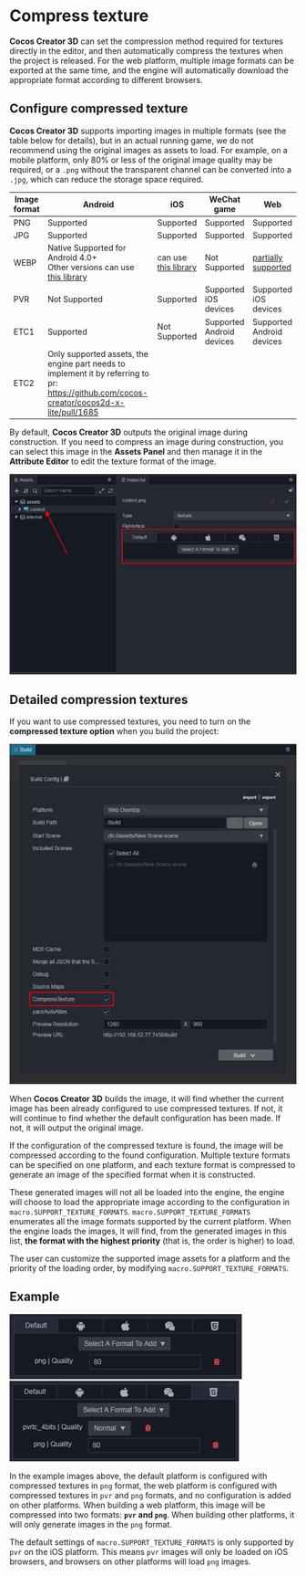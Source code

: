 # Compress texture

__Cocos Creator 3D__ can set the compression method required for textures directly in the editor, and then automatically compress the textures when the project is released. For the web platform, multiple image formats can be exported at the same time, and the engine will automatically download the appropriate format according to different browsers.

## Configure compressed texture

__Cocos Creator 3D__ supports importing images in multiple formats (see the table below for details), but in an actual running game, we do not recommend using the original images as assets to load. For example, on a mobile platform, only 80% or less of the original image quality may be required, or a `.png` without the transparent channel can be converted into a `.jpg`, which can reduce the storage space required.

| Image format | Android | iOS | WeChat game | Web |
| ------------ | ------------- | --------- | -------- | -------- |
| PNG | Supported | Supported | Supported | Supported |
| JPG | Supported | Supported | Supported | Supported |
| WEBP | Native Supported for Android 4.0+<br>Other versions can use [this library](https://github.com/alexey-pelykh/webp-android-backport) | can use [this library](https://github.com/carsonmcdonald/WebP-iOS-example) | Not Supported | [partially supported](https://caniuse.com/#feat=webp) |
| PVR | Not Supported | Supported | Supported iOS devices | Supported iOS devices |
| ETC1 | Supported | Not Supported | Supported Android devices | Supported Android devices |
| ETC2 | Only supported assets, the engine part needs to implement it by referring to pr: <https://github.com/cocos-creator/cocos2d-x-lite/pull/1685> |

By default, __Cocos Creator 3D__ outputs the original image during construction. If you need to compress an image during construction, you can select this image in the **Assets Panel** and then manage it in the **Attribute Editor** to edit the texture format of the image.

![compress-texture](compress-texture/compress-texture.png)

## Detailed compression textures

If you want to use compressed textures, you need to turn on the __compressed texture option__ when you build the project:

![compress-texture-build](compress-texture/compress-build.png)

When __Cocos Creator 3D__ builds the image, it will find whether the current image has been already configured to use compressed textures. If not, it will continue to find whether the default configuration has been made. If not, it will output the original image.

If the configuration of the compressed texture is found, the image will be compressed according to the found configuration. Multiple texture formats can be specified on one platform, and each texture format is compressed to generate an image of the specified format when it is constructed.

These generated images will not all be loaded into the engine, the engine will choose to load the appropriate image according to the configuration in `macro.SUPPORT_TEXTURE_FORMATS`. `macro.SUPPORT_TEXTURE_FORMATS` enumerates all the image formats supported by the current platform. When the engine loads the images, it will find, from the generated images in this list, **the format with the highest priority** (that is, the order is higher) to load.

The user can customize the supported image assets for a platform and the priority of the loading order, by modifying `macro.SUPPORT_TEXTURE_FORMATS`.

## Example

![1](compress-texture/compress-1.jpg)
![2](compress-texture/compress-2.jpg)

In the example images above, the default platform is configured with compressed textures in `png` format, the web platform is configured with compressed textures in `pvr` and `png` formats, and no configuration is added on other platforms. When building a web platform, this image will be compressed into two formats: __`pvr` and `png`__. When building other platforms, it will only generate images in the `png` format.

The default settings of `macro.SUPPORT_TEXTURE_FORMATS` is only supported by `pvr` on the iOS platform. This means `pvr` images will only be loaded on iOS browsers, and browsers on other platforms will load `png` images.